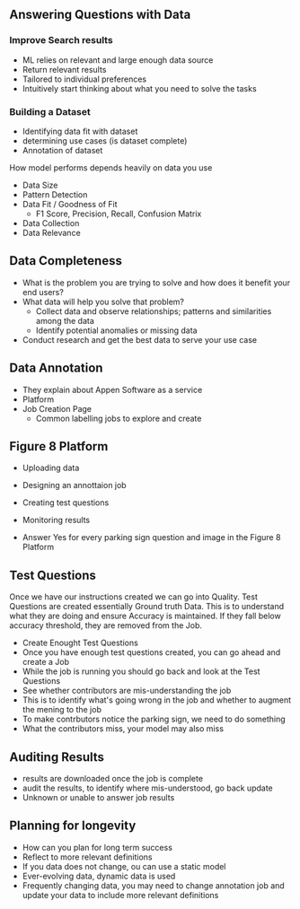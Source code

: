 ## Answering Questions with Data

### Improve Search results

- ML relies on relevant and large enough data source
- Return relevant results
- Tailored to individual preferences
- Intuitively start thinking about what you need to solve the tasks

### Building a Dataset

- Identifying data fit with dataset
- determining use cases (is dataset complete)
- Annotation of dataset

How model performs depends heavily on data you use

- Data Size
- Pattern Detection
- Data Fit / Goodness of Fit 
    - F1 Score, Precision, Recall, Confusion Matrix
- Data Collection
- Data Relevance

## Data Completeness

- What is the problem you are trying to solve and how does it benefit your end users?
- What data will help you solve that problem?
    - Collect data and observe relationships; patterns and similarities among the data
    - Identify potential anomalies or missing data
- Conduct research and get the best data to serve your use case

## Data Annotation

- They explain about Appen Software as a service 
- Platform
- Job Creation Page
    - Common labelling jobs to explore and create

## Figure 8 Platform

- Uploading data
- Designing an annottaion job
- Creating test questions
- Monitoring results

- Answer Yes for every parking sign question and image in the Figure 8 Platform

## Test Questions

Once we have our instructions created we can go into Quality. 
Test Questions are created essentially Ground truth Data. This is to understand what they are doing and ensure Accuracy is maintained. If they fall below accuracy threshold, they are removed from the Job. 

- Create Enought Test Questions
- Once you have enough test questions created, you can go ahead and create a Job
- While the job is running you should go back and look at the Test Questions
- See whether contributors are mis-understanding the job
- This is to identify what's going wrong in the job and whether to augment the mening to the job
- To make contrbutors notice the parking sign, we need to do something
- What the contributors miss, your model may also miss

## Auditing Results

- results are downloaded once the job is complete
- audit the results, to identify where mis-understood, go back update
- Unknown or unable to answer job results

## Planning for longevity

- How can you plan for long term success
- Reflect to more relevant definitions
- If you data does not change, ou can use a static model
- Ever-evolving data, dynamic data is used
- Frequently changing data, you may need to change annotation job and update your data to include more relevant definitions


